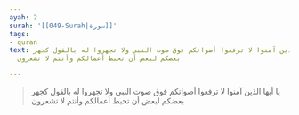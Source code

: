 ```yaml
---
ayah: 2
surah: '[[049-Surah|سورة]]'
tags:
- quran
text: يا أيها الذين آمنوا لا ترفعوا أصواتكم فوق صوت النبي ولا تجهروا له بالقول كجهر
  بعضكم لبعض أن تحبط أعمالكم وأنتم لا تشعرون

---
```

> يا أيها الذين آمنوا لا ترفعوا أصواتكم فوق صوت النبي ولا تجهروا له بالقول كجهر بعضكم لبعض أن تحبط أعمالكم وأنتم لا تشعرون
